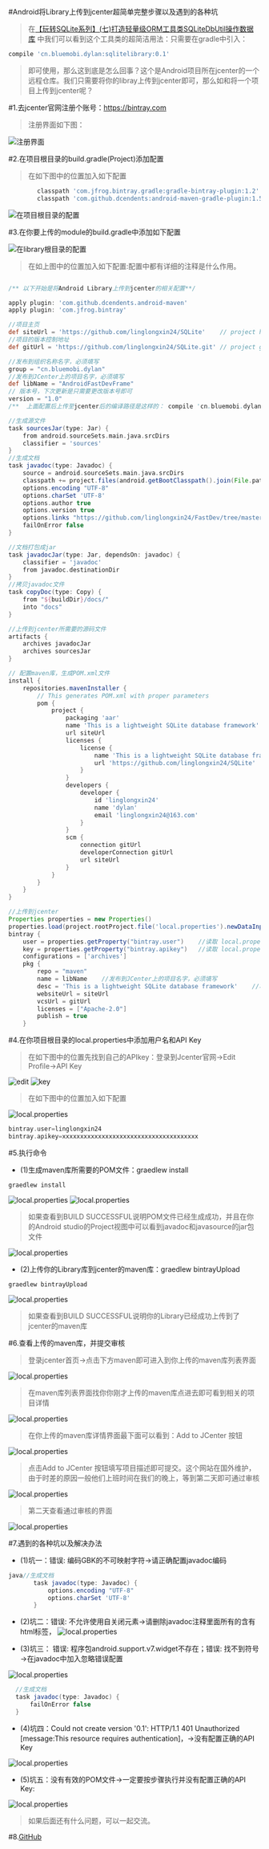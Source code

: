 #Android将Library上传到jcenter超简单完整步骤以及遇到的各种坑

>在[【玩转SQLite系列】(七)打造轻量级ORM工具类SQLiteDbUtil操作数据库](http://blog.csdn.net/linglongxin24/article/details/53385868)
中我们可以看到这个工具类的超简洁用法：只需要在gradle中引入：

```gradle
compile 'cn.bluemobi.dylan:sqlitelibrary:0.1'
```
>即可使用，那么这到底是怎么回事？这个是Android项目所在jcenter的一个远程仓库。我们只需要将你的libray上传到jcenter即可，那么如和将一个项目上传到jcenter呢？

#1.去jcenter官网注册个账号：https://bintray.com

>注册界面如下图：

![注册界面](https://github.com/linglongxin24/SQLite/blob/master/screenshorts/jcenter_sign_up.png?raw=true)

#2.在项目根目录的build.gradle(Project)添加配置
>在如下图中的位置加入如下配置

```gradle
        classpath 'com.jfrog.bintray.gradle:gradle-bintray-plugin:1.2'
        classpath 'com.github.dcendents:android-maven-gradle-plugin:1.5'
```
![在项目根目录的配置](https://github.com/linglongxin24/SQLite/blob/master/screenshorts/jcenter_project_build.gradle.png?raw=true)

#3.在你要上传的module的build.gradle中添加如下配置


![在library根目录的配置](https://github.com/linglongxin24/SQLite/blob/master/screenshorts/jcenter_config_modle_build_gradle.png?raw=true)

>在如上图中的位置加入如下配置:配置中都有详细的注释是什么作用。

```gradle

/** 以下开始是将Android Library上传到jcenter的相关配置**/

apply plugin: 'com.github.dcendents.android-maven'
apply plugin: 'com.jfrog.bintray'

//项目主页
def siteUrl = 'https://github.com/linglongxin24/SQLite'    // project homepage
//项目的版本控制地址
def gitUrl = 'https://github.com/linglongxin24/SQLite.git' // project git

//发布到组织名称名字，必须填写
group = "cn.bluemobi.dylan"
//发布到JCenter上的项目名字，必须填写
def libName = "AndroidFastDevFrame"
// 版本号，下次更新是只需要更改版本号即可
version = "1.0"
/**  上面配置后上传至jcenter后的编译路径是这样的： compile 'cn.bluemobi.dylan:sqlitelibrary:1.0'  **/

//生成源文件
task sourcesJar(type: Jar) {
    from android.sourceSets.main.java.srcDirs
    classifier = 'sources'
}
//生成文档
task javadoc(type: Javadoc) {
    source = android.sourceSets.main.java.srcDirs
    classpath += project.files(android.getBootClasspath().join(File.pathSeparator))
    options.encoding "UTF-8"
    options.charSet 'UTF-8'
    options.author true
    options.version true
    options.links "https://github.com/linglongxin24/FastDev/tree/master/mylibrary/docs/javadoc"
    failOnError false
}

//文档打包成jar
task javadocJar(type: Jar, dependsOn: javadoc) {
    classifier = 'javadoc'
    from javadoc.destinationDir
}
//拷贝javadoc文件
task copyDoc(type: Copy) {
    from "${buildDir}/docs/"
    into "docs"
}

//上传到jcenter所需要的源码文件
artifacts {
    archives javadocJar
    archives sourcesJar
}

// 配置maven库，生成POM.xml文件
install {
    repositories.mavenInstaller {
        // This generates POM.xml with proper parameters
        pom {
            project {
                packaging 'aar'
                name 'This is a lightweight SQLite database framework'
                url siteUrl
                licenses {
                    license {
                        name 'This is a lightweight SQLite database framework'
                        url 'https://github.com/linglongxin24/SQLite'
                    }
                }
                developers {
                    developer {
                        id 'linglongxin24'
                        name 'dylan'
                        email 'linglongxin24@163.com'
                    }
                }
                scm {
                    connection gitUrl
                    developerConnection gitUrl
                    url siteUrl
                }
            }
        }
    }
}

//上传到jcenter
Properties properties = new Properties()
properties.load(project.rootProject.file('local.properties').newDataInputStream())
bintray {
    user = properties.getProperty("bintray.user")    //读取 local.properties 文件里面的 bintray.user
    key = properties.getProperty("bintray.apikey")   //读取 local.properties 文件里面的 bintray.apikey
    configurations = ['archives']
    pkg {
        repo = "maven"
        name = libName    //发布到JCenter上的项目名字，必须填写
        desc = 'This is a lightweight SQLite database framework'    //项目描述
        websiteUrl = siteUrl
        vcsUrl = gitUrl
        licenses = ["Apache-2.0"]
        publish = true
    }

```

#4.在你项目根目录的local.properties中添加用户名和API Key
>在如下图中的位置先找到自己的APIkey：登录到Jcenter官网->Edit Profile->API Key

 ![edit](https://github.com/linglongxin24/SQLite/blob/master/screenshorts/jcenter_edit_profile.png?raw=true)
 ![key](https://github.com/linglongxin24/SQLite/blob/master/screenshorts/jcenter_get_api_key.png?raw=true)

>在如下图中的位置加入如下配置

 ![local.properties](https://github.com/linglongxin24/SQLite/blob/master/screenshorts/jcenter_config_local.properties.png?raw=true)
 
 ```gradle
 bintray.user=linglongxin24
 bintray.apikey=xxxxxxxxxxxxxxxxxxxxxxxxxxxxxxxxxxxxxx
 ```

#5.执行命令

  * (1)生成maven库所需要的POM文件：graedlew install
  
```
graedlew install
```
![local.properties](https://github.com/linglongxin24/SQLite/blob/master/screenshorts/jcenter_gradlew_install.png?raw=true)
![local.properties](https://github.com/linglongxin24/SQLite/blob/master/screenshorts/jcenter_gradlew_install_successful.png?raw=true)
 
  >如果查看到BUILD SUCCESSFUL说明POM文件已经生成成功，并且在你的Android studio的Project视图中可以看到javadoc和javasource的jar包文件
  
![local.properties](https://github.com/linglongxin24/SQLite/blob/master/screenshorts/jcenter_jar.png?raw=true)

 * (2)上传你的Library库到jcenter的maven库：graedlew bintrayUpload
    
```
graedlew bintrayUpload
```

![local.properties](https://github.com/linglongxin24/SQLite/blob/master/screenshorts/jcenter_gradlew_bintrayUpload.png?raw=true)

 >如果查看到BUILD SUCCESSFUL说明你的Library已经成功上传到了jcenter的maven库
 
#6.查看上传的maven库，并提交审核

>登录jcenter首页->点击下方maven即可进入到你上传的maven库列表界面

![local.properties](https://github.com/linglongxin24/SQLite/blob/master/screenshorts/jcenter_look_maven.png?raw=true)

>在maven库列表界面找你你刚才上传的maven库点进去即可看到相关的项目详情

![local.properties](https://github.com/linglongxin24/SQLite/blob/master/screenshorts/jcenter_maven_list.png?raw=true)

>在你上传的maven库详情界面最下面可以看到：Add to JCenter 按钮

![local.properties](https://github.com/linglongxin24/SQLite/blob/master/screenshorts/jcenter_commit.png?raw=true)

>点击Add to JCenter 按钮填写项目描述即可提交。这个网站在国外维护，由于时差的原因一般他们上班时间在我们的晚上，等到第二天即可通过审核

![local.properties](https://github.com/linglongxin24/SQLite/blob/master/screenshorts/jcenter_commit_message.png?raw=true)

>第二天查看通过审核的界面

![local.properties](https://github.com/linglongxin24/SQLite/blob/master/screenshorts/jcenter_commit_successful.png?raw=true)

#7.遇到的各种坑以及解决办法

 * (1)坑一：错误: 编码GBK的不可映射字符->请正确配置javadoc编码
```gradle
java//生成文档
       task javadoc(type: Javadoc) {
           options.encoding "UTF-8"
           options.charSet 'UTF-8'
       }

```

 * (2)坑二：错误: 不允许使用自关闭元素->请删除javadoc注释里面所有的含有html标签，
  ![local.properties](https://github.com/linglongxin24/SQLite/blob/master/screenshorts/jcenter_error2.png?raw=true)
 
 * (3)坑三： 错误: 程序包android.support.v7.widget不存在；错误: 找不到符号 ->在javadoc中加入忽略错误配置
 
  ![local.properties](https://github.com/linglongxin24/SQLite/blob/master/screenshorts/jcenter_error3.png?raw=true)

```gradle
  //生成文档
  task javadoc(type: Javadoc) {
      failOnError false
  }
```

 * (4)坑四：Could not create version '0.1': HTTP/1.1 401 Unauthorized [message:This resource requires authentication]，->没有配置正确的API Key
 
  ![local.properties](https://github.com/linglongxin24/SQLite/blob/master/screenshorts/jcenter_not_config_key.png?raw=true)

 * (5)坑五：没有有效的POM文件->一定要按步骤执行并没有配置正确的API Key:
  
  ![local.properties](https://github.com/linglongxin24/SQLite/blob/master/screenshorts/jcenter_not_pom.png?raw=true)
  
>如果后面还有什么问题，可以一起交流。

#8.[GitHub](https://github.com/linglongxin24/SQLite)
 
 



